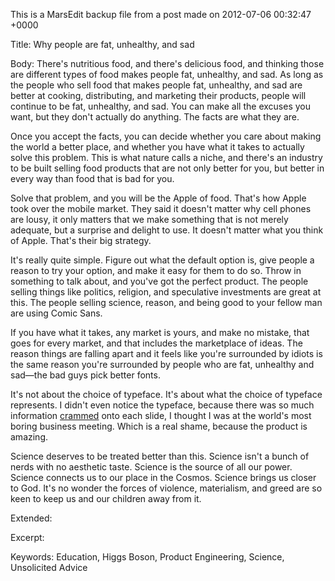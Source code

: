 This is a MarsEdit backup file from a post made on 2012-07-06 00:32:47 +0000

Title:
Why people are fat, unhealthy, and sad

Body:
There's nutritious food, and there's delicious food, and thinking those are different types of food makes people fat, unhealthy, and sad. As long as the people who sell food that makes people fat, unhealthy, and sad are better at cooking, distributing, and marketing their products, people will continue to be fat, unhealthy, and sad. You can make all the excuses you want, but they don't actually do anything. The facts are what they are.

Once you accept the facts, you can decide whether you care about making the world a better place, and whether you have what it takes to actually solve this problem. This is what nature calls a niche, and there's an industry to be built selling food products that are not only better for you, but better in every way than food that is bad for you.

Solve that problem, and you will be the Apple of food. That's how Apple took over the mobile market. They said it doesn't matter why cell phones are lousy, it only matters that we make something that is not merely adequate, but a surprise and delight to use. It doesn't matter what you think of Apple. That's their big strategy. 

It's really quite simple. Figure out what the default option is, give people a reason to try your option, and make it easy for them to do so. Throw in something to talk about, and you've got the perfect product. The people selling things like politics, religion, and speculative investments are great at this. The people selling science, reason, and being good to your fellow man are using Comic Sans.

If you have what it takes, any market is yours, and make no mistake, that goes for every market, and that includes the marketplace of ideas. The reason things are falling apart and it feels like you're surrounded by idiots is the same reason you're surrounded by people who are fat, unhealthy and sad—the bad guys pick better fonts.

It's not about the choice of typeface. It's about what the choice of typeface represents. I didn't even notice the typeface, because there was so much information <a href="http://www.anorak.co.uk/wp-content/uploads/2012/07/higgs-boson.jpg">crammed</a> onto each slide, I thought I was at the world's most boring business meeting. Which is a real shame, because the product is amazing.

Science deserves to be treated better than this. Science isn't a bunch of nerds with no aesthetic taste. Science is the source of all our power. Science connects us to our place in the Cosmos. Science brings us closer to God. It's no wonder the forces of violence, materialism, and greed are so keen to keep us and our children away from it.

Extended:


Excerpt:


Keywords:
Education, Higgs Boson, Product Engineering, Science, Unsolicited Advice
